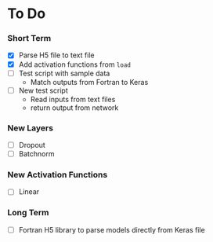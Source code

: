 # To Do


### Short Term
- [X] Parse H5 file to text file
- [X] Add activation functions from `load`
- [ ] Test script with sample data
  * Match outputs from Fortran to Keras
- [ ] New test script
  * Read inputs from text files
  * return output from network

### New Layers
- [ ] Dropout
- [ ] Batchnorm

### New Activation Functions
- [ ] Linear

### Long Term
- [ ] Fortran H5 library to parse models directly from Keras file
